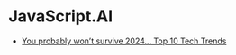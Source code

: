 # JavaScript.AI
- [You probably won’t survive 2024... Top 10 Tech Trends](https://youtu.be/vyQv563Y-fk)
